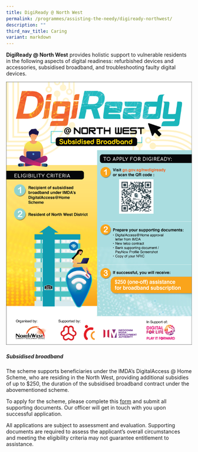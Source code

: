 ```yaml
---
title: DigiReady @ North West
permalink: /programmes/assisting-the-needy/digiready-northwest/
description: ""
third_nav_title: Caring
variant: markdown
---
```

**DigiReady @ North West** provides holistic support to vulnerable residents in the following aspects of digital readiness: refurbished devices and accessories, subsidised broadband, and troubleshooting faulty digital devices.

![](/images/digiready%20@%20north%20west-%20internet%20access%20poster_2023_03-02.jpg)

##### **Subsidised broadband**
  
The scheme supports beneficiaries under the IMDA’s DigitalAccess @ Home Scheme, who are residing in the North West, providing additional subsidies of up to $250, the duration of the subsidised broadband contract under the abovementioned scheme.

To apply for the scheme, please complete this [form](https://go.gov.sg/nwdigiready) and submit all supporting documents. Our officer will get in touch with you upon successful application.

All applications are subject to assessment and evaluation.          Supporting documents are required to assess the applicant’s overall circumstances and meeting the eligibility criteria may not guarantee entitlement to assistance.